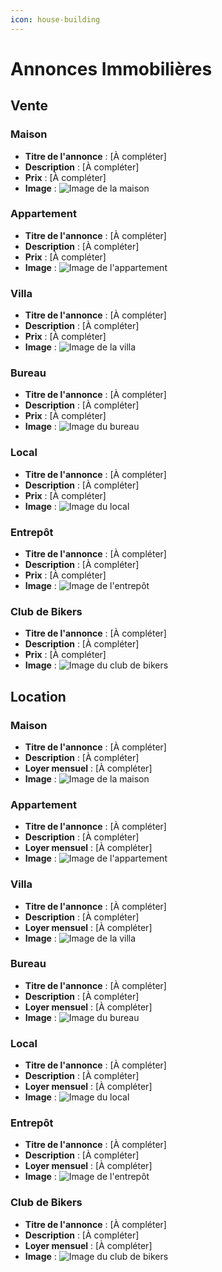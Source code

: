 ```yaml
---
icon: house-building
---
```


# Annonces Immobilières

## Vente

### Maison

* **Titre de l'annonce** : \[À compléter]
* **Description** : \[À compléter]
* **Prix** : \[À compléter]
* **Image** : ![Image de la maison](../URL_DE_L_IMAGE)

### Appartement

* **Titre de l'annonce** : \[À compléter]
* **Description** : \[À compléter]
* **Prix** : \[À compléter]
* **Image** : ![Image de l'appartement](../URL_DE_L_IMAGE)

### Villa

* **Titre de l'annonce** : \[À compléter]
* **Description** : \[À compléter]
* **Prix** : \[À compléter]
* **Image** : ![Image de la villa](../URL_DE_L_IMAGE)

### Bureau

* **Titre de l'annonce** : \[À compléter]
* **Description** : \[À compléter]
* **Prix** : \[À compléter]
* **Image** : ![Image du bureau](../URL_DE_L_IMAGE)

### Local

* **Titre de l'annonce** : \[À compléter]
* **Description** : \[À compléter]
* **Prix** : \[À compléter]
* **Image** : ![Image du local](../URL_DE_L_IMAGE)

### Entrepôt

* **Titre de l'annonce** : \[À compléter]
* **Description** : \[À compléter]
* **Prix** : \[À compléter]
* **Image** : ![Image de l'entrepôt](../URL_DE_L_IMAGE)

### Club de Bikers

* **Titre de l'annonce** : \[À compléter]
* **Description** : \[À compléter]
* **Prix** : \[À compléter]
* **Image** : ![Image du club de bikers](../URL_DE_L_IMAGE)

## Location

### Maison

* **Titre de l'annonce** : \[À compléter]
* **Description** : \[À compléter]
* **Loyer mensuel** : \[À compléter]
* **Image** : ![Image de la maison](../URL_DE_L_IMAGE)

### Appartement

* **Titre de l'annonce** : \[À compléter]
* **Description** : \[À compléter]
* **Loyer mensuel** : \[À compléter]
* **Image** : ![Image de l'appartement](../URL_DE_L_IMAGE)

### Villa

* **Titre de l'annonce** : \[À compléter]
* **Description** : \[À compléter]
* **Loyer mensuel** : \[À compléter]
* **Image** : ![Image de la villa](../URL_DE_L_IMAGE)

### Bureau

* **Titre de l'annonce** : \[À compléter]
* **Description** : \[À compléter]
* **Loyer mensuel** : \[À compléter]
* **Image** : ![Image du bureau](../URL_DE_L_IMAGE)

### Local

* **Titre de l'annonce** : \[À compléter]
* **Description** : \[À compléter]
* **Loyer mensuel** : \[À compléter]
* **Image** : ![Image du local](../URL_DE_L_IMAGE)

### Entrepôt

* **Titre de l'annonce** : \[À compléter]
* **Description** : \[À compléter]
* **Loyer mensuel** : \[À compléter]
* **Image** : ![Image de l'entrepôt](../URL_DE_L_IMAGE)

### Club de Bikers

* **Titre de l'annonce** : \[À compléter]
* **Description** : \[À compléter]
* **Loyer mensuel** : \[À compléter]
* **Image** : ![Image du club de bikers](../URL_DE_L_IMAGE)
